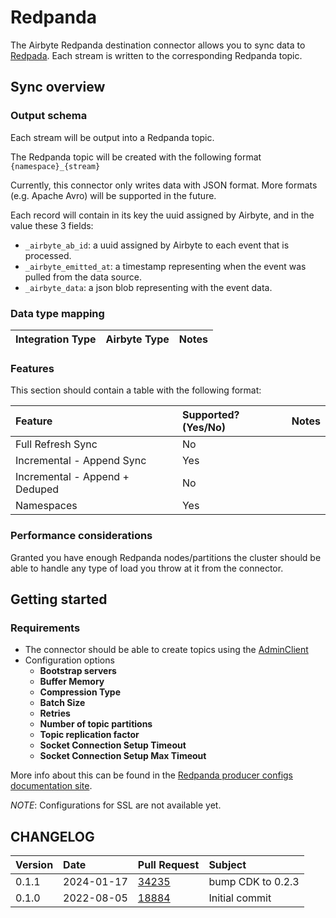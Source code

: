 # Redpanda

The Airbyte Redpanda destination connector allows you to sync data to [Redpada](https://redpanda.com/). Each stream is written to the corresponding Redpanda topic.

## Sync overview

### Output schema

Each stream will be output into a Redpanda topic.

The Redpanda topic will be created with the following format `{namespace}_{stream}`

Currently, this connector only writes data with JSON format. More formats \(e.g. Apache Avro\) will be supported in the future.

Each record will contain in its key the uuid assigned by Airbyte, and in the value these 3 fields:

- `_airbyte_ab_id`: a uuid assigned by Airbyte to each event that is processed.
- `_airbyte_emitted_at`: a timestamp representing when the event was pulled from the data source.
- `_airbyte_data`: a json blob representing with the event data.

### Data type mapping

| Integration Type | Airbyte Type | Notes |
| :--------------- | :----------- | :---- |

### Features

This section should contain a table with the following format:

| Feature                        | Supported?\(Yes/No\) | Notes |
| :----------------------------- | :------------------- | :---- |
| Full Refresh Sync              | No                   |       |
| Incremental - Append Sync      | Yes                  |       |
| Incremental - Append + Deduped | No                   |       |
| Namespaces                     | Yes                  |       |

### Performance considerations

Granted you have enough Redpanda nodes/partitions the cluster should be able to handle any type of load you throw at it from the connector.

## Getting started

### Requirements

- The connector should be able to create topics using the [AdminClient](https://docs.confluent.io/platform/current/installation/configuration/admin-configs.html)
- Configuration options
  - **Bootstrap servers**
  - **Buffer Memory**
  - **Compression Type**
  - **Batch Size**
  - **Retries**
  - **Number of topic partitions**
  - **Topic replication factor**
  - **Socket Connection Setup Timeout**
  - **Socket Connection Setup Max Timeout**

More info about this can be found in the [Redpanda producer configs documentation site](https://docs.confluent.io/platform/current/installation/configuration/producer-configs.html).

_NOTE_: Configurations for SSL are not available yet.

## CHANGELOG

| Version | Date       | Pull Request                                             | Subject        |
| :------ | :--------- | :------------------------------------------------------- | :------------- |
| 0.1.1    | 2024-01-17 | [34235](https://github.com/airbytehq/airbyte/pull/34235) | bump CDK to 0.2.3 |
| 0.1.0   | 2022-08-05 | [18884](https://github.com/airbytehq/airbyte/pull/18884) | Initial commit |
